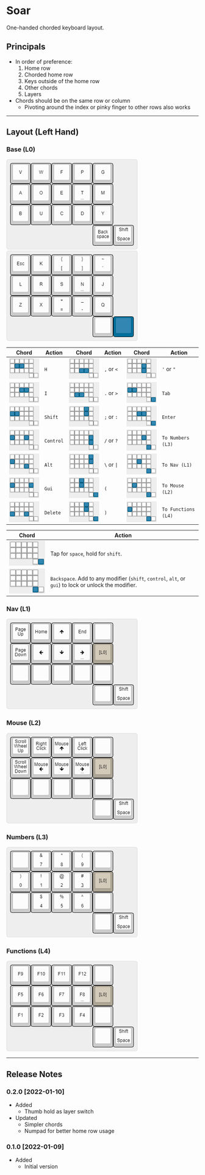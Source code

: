 # Soar
One-handed chorded keyboard layout.

## Principals

* In order of preference:
    1. Home row
    2. Chorded home row
    3. Keys outside of the home row
    4. Other chords
    5. Layers
* Chords should be on the same row or column
    * Pivoting around the index or pinky finger to other rows also works

---

## Layout (Left Hand)

### Base (L0)

![Base](/images/base.png) ![Secondary](/images/secondary.png)

Chord | Action | Chord | Action | Chord | Action
--- | --- | --- | --- | --- | ---
![h](/images/h.png) | `H` | ![comma](/images/comma.png) | `,` or `<` | ![apos](/images/apos.png) | `'` or `"`
![i](/images/i.png) | `I` | ![period](/images/period.png) | `.` or `>` | ![tab](/images/tab.png) | `Tab`
![shift](/images/shift.png) | `Shift` | ![semicolon](/images/semicolon.png) | `;` or `:` | ![enter](/images/enter.png) | `Enter`
![ctrl](/images/ctrl.png) | `Control` | ![slash](/images/slash.png) | `/` or `?` | ![l3](/images/l3.png) | `To Numbers (L3)`
![alt](/images/alt.png) | `Alt` | ![backslash](/images/backslash.png) | `\` or `\|` | ![l1](/images/l1.png) | `To Nav (L1)`
![gui](/images/gui.png) | `Gui` | ![left paren](/images/lparen.png) | `(` | ![l2](/images/l2.png) | `To Mouse (L2)`
![delete](/images/del.png) | `Delete` | ![right paren](/images/rparen.png) | `)` | ![l4](/images/l4.png) | `To Functions (L4)`

Chord | Action
--- | ---
![shift](/images/layer-shift.png) | Tap for `space`, hold for `shift`.
![lock](/images/lock.png) | `Backspace`. Add to any modifier (`shift`, `control`, `alt`, or `gui`) to lock or unlock the modifier.

### Nav (L1)

![Nav](/images/nav.png)

### Mouse (L2)

![Mouse](/images/mouse.png)

### Numbers (L3)

![Numbers](/images/numbers.png)

### Functions (L4)

![Functions](/images/functions.png)

---

## Release Notes

### 0.2.0 [2022-01-10]

* Added
    * Thumb hold as layer switch
* Updated
    * Simpler chords
    * Numpad for better home row usage

### 0.1.0 [2022-01-09]

* Added
    * Initial version